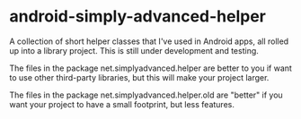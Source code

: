 android-simply-advanced-helper
==============================

A collection of short helper classes that I've used in Android apps, all rolled up into a library project. This is still under development and testing.

The files in the package net.simplyadvanced.helper are better to you if want to use other third-party libraries, but this will make your project larger.

The files in the package net.simplyadvanced.helper.old are "better" if you want your project to have a small footprint, but less features.